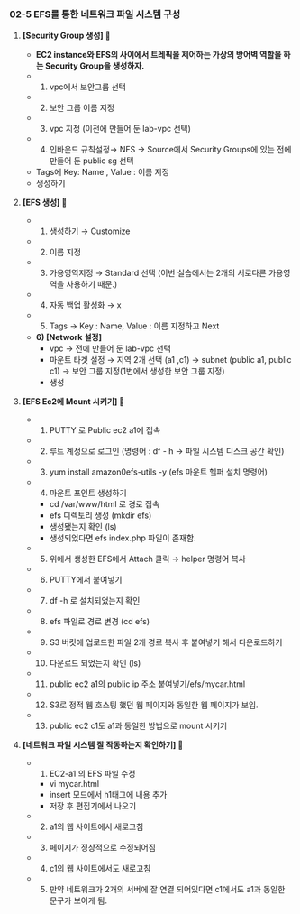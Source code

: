 ### **02-5 EFS를 통한 네트워크 파일 시스템 구성**

1. **[Security  Group 생성] 🔽**
    - **EC2 instance와 EFS의 사이에서 트레픽을 제어하는 가상의 방어벽 역할을 하는 Security Group을 생성하자.**
    - 1) vpc에서 보안그룹 선택
    - 2) 보안 그룹 이름 지정
    - 3) vpc 지정 (이전에 만들어 둔 lab-vpc 선택)
    - 4) 인바운드 규칙설정→ NFS → Source에서 Security Groups에 있는 전에 만들어 둔 public sg 선택
    - Tags에 Key: Name , Value : 이름 지정
    - 생성하기
    
2. **[EFS 생성] 🔽**
    - 1) 생성하기 → Customize
    - 2) 이름 지정
    - 3) 가용영역지정 → Standard 선택 (이번 실습에서는 2개의 서로다른 가용영역을 사용하기 때문.)
    - 4) 자동 백업 활성화 → x
    - 5) Tags → Key : Name, Value : 이름 지정하고 Next
    - **6) [Network 설정]**
        - vpc → 전에 만들어 둔 lab-vpc 선택
        - 마운트 타겟 설정 → 지역 2개 선택 (a1 ,c1) → subnet (public a1, public c1) → 보안 그룹 지정(1번에서 생성한 보안 그룹 지정)
        - 생성
    
3. **[EFS Ec2에 Mount 시키기] 🔽**
    - 1) PUTTY 로 Public ec2 a1에 접속
    - 2) 루트 계정으로 로그인  (명령어 : df - h → 파일 시스템 디스크 공간 확인)
    - 3) yum install amazon0efs-utils -y (efs 마운트 헬퍼 설치 명령어)
    - 4) 마운트 포인트 생성하기
        - cd /var/www/html 로 경로 접속
        - efs 디렉토리 생성 (mkdir efs)
        - 생성됐는지 확인 (ls)
        - 생성되었다면 efs index.php 파일이 존재함.
    - 5) 위에서 생성한 EFS에서 Attach 클릭 → helper 명령어 복사
    - 6) PUTTY에서 붙여넣기
    - 7) df -h 로 설치되었는지 확인
    - 8) efs 파일로 경로 변경 (cd efs)
    - 9) S3 버킷에 업로드한 파일 2개 경로 복사 후 붙여넣기 해서 다운로드하기
    - 10) 다운로드 되었는지 확인 (ls)
    - 11) public ec2 a1의 public ip 주소 붙여넣기/efs/mycar.html
    - 12) S3로 정적 웹 호스팅 했던 웹 페이지와 동일한 웹 페이지가 보임.
    - 13) public ec2 c1도 a1과 동일한 방법으로 mount 시키기

4. **[네트워크 파일 시스템 잘 작동하는지 확인하기] 🔽**
    - 1) EC2-a1 의 EFS 파일 수정
        - vi mycar.html
        - insert 모드에서 h1태그에 내용 추가
        - 저장 후 편집기에서 나오기
    
    - 2) a1의 웹 사이트에서 새로고침
    - 3) 페이지가 정상적으로 수정되어짐
    - 4) c1의 웹 사이트에서도 새로고침
    - 5) 만약 네트워크가 2개의 서버에 잘 연결 되어있다면 c1에서도 a1과 동일한 문구가 보이게 됨.